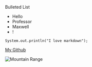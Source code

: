 Bulleted List
- Hello
- Professor
- Maxwell
- !

`
System.out.println("I love markdown");
`

[My Github](https://github.com/TylerMcKenna)

![Mountain Range](https://www.travelandleisure.com/thmb/O_l4b5JDWtEWKQ7mE7PoA3rQdVk=/1500x0/filters:no_upscale():max_bytes(150000):strip_icc()/cascade-mountains-range-USMNTNS0720-db9bdf21ee2e47b1868232c551c01006.jpg)